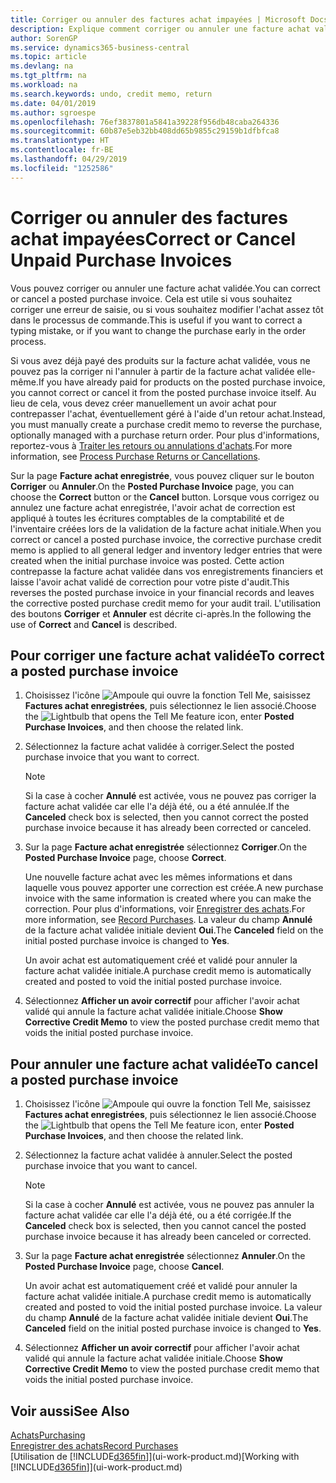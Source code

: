 ```yaml
---
title: Corriger ou annuler des factures achat impayées | Microsoft Docs
description: Explique comment corriger ou annuler une facture achat validée et créer automatiquement un avoir achat.
author: SorenGP
ms.service: dynamics365-business-central
ms.topic: article
ms.devlang: na
ms.tgt_pltfrm: na
ms.workload: na
ms.search.keywords: undo, credit memo, return
ms.date: 04/01/2019
ms.author: sgroespe
ms.openlocfilehash: 76ef3837801a5841a39228f956db48caba264336
ms.sourcegitcommit: 60b87e5eb32bb408dd65b9855c29159b1dfbfca8
ms.translationtype: HT
ms.contentlocale: fr-BE
ms.lasthandoff: 04/29/2019
ms.locfileid: "1252586"
---
```

# <a name="correct-or-cancel-unpaid-purchase-invoices"></a><span data-ttu-id="9b500-103">Corriger ou annuler des factures achat impayées</span><span class="sxs-lookup"><span data-stu-id="9b500-103">Correct or Cancel Unpaid Purchase Invoices</span></span>
<span data-ttu-id="9b500-104">Vous pouvez corriger ou annuler une facture achat validée.</span><span class="sxs-lookup"><span data-stu-id="9b500-104">You can correct or cancel a posted purchase invoice.</span></span> <span data-ttu-id="9b500-105">Cela est utile si vous souhaitez corriger une erreur de saisie, ou si vous souhaitez modifier l'achat assez tôt dans le processus de commande.</span><span class="sxs-lookup"><span data-stu-id="9b500-105">This is useful if you want to correct a typing mistake, or if you want to change the purchase early in the order process.</span></span>

<span data-ttu-id="9b500-106">Si vous avez déjà payé des produits sur la facture achat validée, vous ne pouvez pas la corriger ni l'annuler à partir de la facture achat validée elle-même.</span><span class="sxs-lookup"><span data-stu-id="9b500-106">If you have already paid for products on the posted purchase invoice, you cannot correct or cancel it from the posted purchase invoice itself.</span></span> <span data-ttu-id="9b500-107">Au lieu de cela, vous devez créer manuellement un avoir achat pour contrepasser l'achat, éventuellement géré à l'aide d'un retour achat.</span><span class="sxs-lookup"><span data-stu-id="9b500-107">Instead, you must manually create a purchase credit memo to reverse the purchase, optionally managed with a purchase return order.</span></span> <span data-ttu-id="9b500-108">Pour plus d'informations, reportez-vous à [Traiter les retours ou annulations d'achats](purchasing-how-process-purchase-returns-cancellations.md).</span><span class="sxs-lookup"><span data-stu-id="9b500-108">For more information, see [Process Purchase Returns or Cancellations](purchasing-how-process-purchase-returns-cancellations.md).</span></span>

<span data-ttu-id="9b500-109">Sur la page **Facture achat enregistrée**, vous pouvez cliquer sur le bouton **Corriger** ou **Annuler**.</span><span class="sxs-lookup"><span data-stu-id="9b500-109">On the **Posted Purchase Invoice** page, you can choose the **Correct** button or the **Cancel** button.</span></span> <span data-ttu-id="9b500-110">Lorsque vous corrigez ou annulez une facture achat enregistrée, l'avoir achat de correction est appliqué à toutes les écritures comptables de la comptabilité et de l'inventaire créées lors de la validation de la facture achat initiale.</span><span class="sxs-lookup"><span data-stu-id="9b500-110">When you correct or cancel a posted purchase invoice, the corrective purchase credit memo is applied to all general ledger and inventory ledger entries that were created when the initial purchase invoice was posted.</span></span> <span data-ttu-id="9b500-111">Cette action contrepasse la facture achat validée dans vos enregistrements financiers et laisse l'avoir achat validé de correction pour votre piste d'audit.</span><span class="sxs-lookup"><span data-stu-id="9b500-111">This reverses the posted purchase invoice in your financial records and leaves the corrective posted purchase credit memo for your audit trail.</span></span> <span data-ttu-id="9b500-112">L'utilisation des boutons **Corriger** et **Annuler** est décrite ci-après.</span><span class="sxs-lookup"><span data-stu-id="9b500-112">In the following the use of **Correct** and **Cancel** is described.</span></span>

## <a name="to-correct-a-posted-purchase-invoice"></a><span data-ttu-id="9b500-113">Pour corriger une facture achat validée</span><span class="sxs-lookup"><span data-stu-id="9b500-113">To correct a posted purchase invoice</span></span>
1. <span data-ttu-id="9b500-114">Choisissez l'icône ![Ampoule qui ouvre la fonction Tell Me](media/ui-search/search_small.png "Dites-moi ce que vous voulez faire"), saisissez **Factures achat enregistrées**, puis sélectionnez le lien associé.</span><span class="sxs-lookup"><span data-stu-id="9b500-114">Choose the ![Lightbulb that opens the Tell Me feature](media/ui-search/search_small.png "Tell me what you want to do") icon, enter **Posted Purchase Invoices**, and then choose the related link.</span></span>  
2. <span data-ttu-id="9b500-115">Sélectionnez la facture achat validée à corriger.</span><span class="sxs-lookup"><span data-stu-id="9b500-115">Select the posted purchase invoice that you want to correct.</span></span>  

    > [!NOTE]  
    >   <span data-ttu-id="9b500-116">Si la case à cocher **Annulé** est activée, vous ne pouvez pas corriger la facture achat validée car elle l'a déjà été, ou a été annulée.</span><span class="sxs-lookup"><span data-stu-id="9b500-116">If the **Canceled** check box is selected, then you cannot correct the posted purchase invoice because it has already been corrected or canceled.</span></span>
3. <span data-ttu-id="9b500-117">Sur la page **Facture achat enregistrée** sélectionnez **Corriger**.</span><span class="sxs-lookup"><span data-stu-id="9b500-117">On the **Posted Purchase Invoice** page, choose **Correct**.</span></span>

    <span data-ttu-id="9b500-118">Une nouvelle facture achat avec les mêmes informations et dans laquelle vous pouvez apporter une correction est créée.</span><span class="sxs-lookup"><span data-stu-id="9b500-118">A new purchase invoice with the same information is created where you can make the correction.</span></span> <span data-ttu-id="9b500-119">Pour plus d'informations, voir [Enregistrer des achats](purchasing-how-record-purchases.md).</span><span class="sxs-lookup"><span data-stu-id="9b500-119">For more information, see [Record Purchases](purchasing-how-record-purchases.md).</span></span> <span data-ttu-id="9b500-120">La valeur du champ **Annulé** de la facture achat validée initiale devient **Oui**.</span><span class="sxs-lookup"><span data-stu-id="9b500-120">The **Canceled** field on the initial posted purchase invoice is changed to **Yes**.</span></span>

    <span data-ttu-id="9b500-121">Un avoir achat est automatiquement créé et validé pour annuler la facture achat validée initiale.</span><span class="sxs-lookup"><span data-stu-id="9b500-121">A purchase credit memo is automatically created and posted to void the initial posted purchase invoice.</span></span>
4. <span data-ttu-id="9b500-122">Sélectionnez **Afficher un avoir correctif** pour afficher l'avoir achat validé qui annule la facture achat validée initiale.</span><span class="sxs-lookup"><span data-stu-id="9b500-122">Choose **Show Corrective Credit Memo** to view the posted purchase credit memo that voids the initial posted purchase invoice.</span></span>

## <a name="to-cancel-a-posted-purchase-invoice"></a><span data-ttu-id="9b500-123">Pour annuler une facture achat validée</span><span class="sxs-lookup"><span data-stu-id="9b500-123">To cancel a posted purchase invoice</span></span>
1. <span data-ttu-id="9b500-124">Choisissez l'icône ![Ampoule qui ouvre la fonction Tell Me](media/ui-search/search_small.png "Dites-moi ce que vous voulez faire"), saisissez **Factures achat enregistrées**, puis sélectionnez le lien associé.</span><span class="sxs-lookup"><span data-stu-id="9b500-124">Choose the ![Lightbulb that opens the Tell Me feature](media/ui-search/search_small.png "Tell me what you want to do") icon, enter **Posted Purchase Invoices**, and then choose the related link.</span></span>  
2. <span data-ttu-id="9b500-125">Sélectionnez la facture achat validée à annuler.</span><span class="sxs-lookup"><span data-stu-id="9b500-125">Select the posted purchase invoice that you want to cancel.</span></span>

    > [!NOTE]  
    >   <span data-ttu-id="9b500-126">Si la case à cocher **Annulé** est activée, vous ne pouvez pas annuler la facture achat validée car elle l'a déjà été, ou a été corrigée.</span><span class="sxs-lookup"><span data-stu-id="9b500-126">If the **Canceled** check box is selected, then you cannot cancel the posted purchase invoice because it has already been canceled or corrected.</span></span>
3. <span data-ttu-id="9b500-127">Sur la page **Facture achat enregistrée** sélectionnez **Annuler**.</span><span class="sxs-lookup"><span data-stu-id="9b500-127">On the **Posted Purchase Invoice** page, choose **Cancel**.</span></span>

    <span data-ttu-id="9b500-128">Un avoir achat est automatiquement créé et validé pour annuler la facture achat validée initiale.</span><span class="sxs-lookup"><span data-stu-id="9b500-128">A purchase credit memo is automatically created and posted to void the initial posted purchase invoice.</span></span> <span data-ttu-id="9b500-129">La valeur du champ **Annulé** de la facture achat validée initiale devient **Oui**.</span><span class="sxs-lookup"><span data-stu-id="9b500-129">The **Canceled** field on the initial posted purchase invoice is changed to **Yes**.</span></span>
4. <span data-ttu-id="9b500-130">Sélectionnez **Afficher un avoir correctif** pour afficher l'avoir achat validé qui annule la facture achat validée initiale.</span><span class="sxs-lookup"><span data-stu-id="9b500-130">Choose **Show Corrective Credit Memo** to view the posted purchase credit memo that voids the initial posted purchase invoice.</span></span>

## <a name="see-also"></a><span data-ttu-id="9b500-131">Voir aussi</span><span class="sxs-lookup"><span data-stu-id="9b500-131">See Also</span></span>
[<span data-ttu-id="9b500-132">Achats</span><span class="sxs-lookup"><span data-stu-id="9b500-132">Purchasing</span></span>](purchasing-manage-purchasing.md)  
[<span data-ttu-id="9b500-133">Enregistrer des achats</span><span class="sxs-lookup"><span data-stu-id="9b500-133">Record Purchases</span></span>](purchasing-how-record-purchases.md)  
<span data-ttu-id="9b500-134">[Utilisation de [!INCLUDE[d365fin](includes/d365fin_md.md)]](ui-work-product.md)</span><span class="sxs-lookup"><span data-stu-id="9b500-134">[Working with [!INCLUDE[d365fin](includes/d365fin_md.md)]](ui-work-product.md)</span></span>
